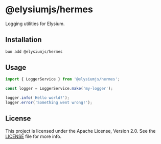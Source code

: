 # @elysiumjs/hermes

Logging utilities for Elysium.

## Installation

```bash
bun add @elysiumjs/hermes
```

## Usage

```ts
import { LoggerService } from '@elysiumjs/hermes';

const logger = LoggerService.make('my-logger');

logger.info('Hello world!');
logger.error('Something went wrong!');
```

## License

This project is licensed under the Apache License, Version 2.0. See the [LICENSE](../../LICENSE) file for more info.
